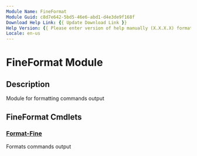 ```yaml
---
Module Name: FineFormat
Module Guid: c8d7e642-5bd5-46e6-abd1-d4e3de9f168f
Download Help Link: {{ Update Download Link }}
Help Version: {{ Please enter version of help manually (X.X.X.X) format }}
Locale: en-us
---
```


# FineFormat Module
## Description
Module for formatting commands output

## FineFormat Cmdlets
### [Format-Fine](Format-Fine.md)
Formats commands output

